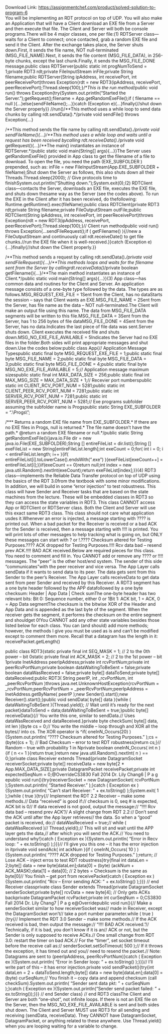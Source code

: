 Download Link: https://assignmentchef.com/product/solved-solution-to-program-6
<br>
You will be implementing an RDT protocol on top of UDP. You will also make an Application that will have a Client download an EXE file from a Server and then execute that file. The Client and Server will both be console programs.There will be 4 major classes, one per file:(1) RDTServer class—waits for a Client to connect; once contacted, grab a random EXE file and send it the Client. After the exchange takes place, the Server shuts down.First, it sends the file name, NOT null-terminated (MSG_FILE_NAME).Next, it sends the file content (MSG_FILE_DATA), in 256-byte chunks, except the last chunk.Finally, it sends the MSG_FILE_DONE message.public class RDTServer{public static int progNumToSend = 1;private RDT3 rdt;private FileInputStream inFile;private String filename;public RDTServer(String ipAddress, int receivePort, int peerReceivePort)throws Exception{rdt = new RDT3(ipAddress, receivePort, peerReceivePort);Thread.sleep(100);}/**This is the run method*/public void run() throws Exception{try{System.out.println(“Started the Server.”);getRequest();filename = App.getRandomExeFile();if ( filename == null ){…}else{sendFileName();…}}catch (Exception e){…}finally{//shut down the Server properly}} //run()/**This method uses a while loop to send data chunks by calling rdt.sendData().*/private void sendFile() throws Exception{…}

/**This method sends the file name by calling rdt.sendData().*/private void sendFileName(){…}/**This method uses a while loop and waits until a request has been received bycalling rdt.receiveData().*/private void getRequest(){…}/**The main() instantiates an instance of RDTServer.*/public static void main(String[] args){…}}The Server uses getRandomExeFile() provided in App class to get the filename of a file to download. To open the file, you need the path (EXE_SUBFOLDER ) prepended, such as: inFile = new FileInputStream(App.EXE_SUBFOLDER + fileName);Shut down the Server as follows, this also shuts down all their Threads.Thread.sleep(2000); // Give protocols time to finishSystem.out.println(“Shutting down.”);System.exit(0);(2) RDTClient class—contacts the Server, downloads an EXE file, executes the EXE file, and shuts down thesame way as the Server (see the codes above). To run the EXE in the Client after it has been received, do thefollowing: Runtime.getRuntime().exec(fileName);public class RDTClient{private RDT3 rdt;private String filename;private FileOutputStream outFile;public RDTClient(String ipAddress, int receivePort, int peerReceivePort)throws Exception{rdt = new RDT3(ipAddress, receivePort, peerReceivePort);Thread.sleep(100);}// Client run methodpublic void run() throws Exception{…sendFileRequest();if ( getFilename() ){//new a FileOutputStream and continuously call rdt.receiveDate() to get file chunks.//run the EXE file when it is well-received.}}catch (Exception e){…}finally{//shut down the Client properly.}}

/**This method sends a request by calling rdt.sendData().*/private void sendFileRequest(){…}/**This methods loops and waits for the filename sent from the Server by callingrdt.receiveData()*/private boolean getFilename(){…}/**The main method instantiates an instance of Client.*/public static void main(String[] args){…}}(3) App class—has common data and routines for the Client and Server. An application message consists of a one-byte type followed by the data. The types are as follows.MSG_REQUEST_EXE_FILE = 1Sent from the Client, has no dataStarts the session – says that Client wants an EXE.MSG_FILE_NAME = 2Sent from the Server, has file name as the data – NOT null-terminated.The Client will make an output file using this name. The data from MSG_FILE_DATA segments will be written to this file.MSG_FILE_DATA = 3Sent from the Server, has 1 to 256 bytes of file dataMSG_FILE_DONE = 4Sent from the Server, has no data.Indicates the last piece of file data was sent.Server shuts down. Client executes the received file and shuts down.MSG_NO_EXE_FILE_AVAILABLE = 5Indicates the Server had no EXE files in the folder.Both sides will print appropriate messages and shut down.Use the codes below:public class App{// Application Message Typespublic static final byte MSG_REQUEST_EXE_FILE = 1;public static final byte MSG_FILE_NAME = 2;public static final byte MSG_FILE_DATA = 3;public static final byte MSG_FILE_DONE = 4;public static final byte MSG_NO_EXE_FILE_AVAILABLE = 5;// Application message maximum sizespublic static final int MAX_DATA_SIZE = 256;public static final int MAX_MSG_SIZE = MAX_DATA_SIZE + 1;// Recevier port numberspublic static int CLIENT_RCV_PORT_NUM = 5281;public static int CLIENT_PEER_RCV_PORT_NUM = 7281;public static int SERVER_RCV_PORT_NUM = 7281;public static int SERVER_PEER_RCV_PORT_NUM = 5281;// Exe programs subfolder assuming the subfolder name is Progspublic static String EXE_SUBFOLDER = “.\Progs\”;

/*** Returns a random EXE file name from EXE_SUBFOLDER.* If there are no EXE files in Progs, null is returned.* The file name doesn’t have the path.* @return a random EXE filename or null.*/public static String getRandomExeFile(){java.io.File dir = new java.io.File(EXE_SUBFOLDER);String [] entireFileList = dir.list();String [] exeFileList = new String[entireFileList.length];int exeCount = 0;for( int i = 0; i &lt; entireFileList.length; i++ ){if( entireFileList[i].toLowerCase().endsWith(“.exe”) ){exeFileList[exeCount++] = entireFileList[i];}}if(exeCount == 0)return null;int index = new java.util.Random().nextInt(exeCount);return exeFileList[index];}}(4) RDT3 class—implements the Reliable Data Transfer protocol on top of UDP using the basics of the RDT 3.0from the textbook with some minor modifications. In addition, we will build in some “error injection” to test robustness. This class will have Sender and Receiver tasks that are based on the state machines from the lecture. These will be embedded classes in RDT3 so they can access the state variables in RDT3. This class CANNOT access App or RDTClient or RDTServer class. Both the Client and Server will use this exact same RDT3 class. This class should not care what application usdes it.Whenever an error is injected, a message starting with ???? is printed out. When a bad packet for the Receiver is received or a bad ACK for the Sender is received, then a message starting with !!!! is printed. You will print lots of other messages to help tracking what is going on, but ONLY these messages can start with ? or !.???? Checksum altered for Testing Purposes.???? ACK dropped for Testing Purposes.!!!! Rcv data bad – resend prev ACK.!!!! BAD ACK received.Below are required pieces for this class. You need to comment and fill in. You CANNOT add or remove any ???? or !!!! messages. The “peer” is the other host/end system. The sender of this side “communicates”with the peer receiver and vice versa. The App Layer calls sendData if it wants to send data to its peer. The data gets sent from this Sender to the peer’s Receiver. The App Layer calls receiveData to get data sent from peer Sender and received by this Receiver. A RDT3 segment has a one byte header followed by the APP datafollowed by a one byte checksum: Header | App Data | Check sumThe one-byte header has two relevant bits: Bit 0: Sequence number, either 0 or 1Bit 1: ACK bit, 1 = ACK, 0 = App Data segmentThe checksum is the bitwise XOR of the Header and App Data and is appended as the last byte of the segment. When the receiver gets the segment, it performs the checksum on the entire segment and shouldget 0!You CANNOT add any other state variables besides those listed below for each class. You can (and should) add more methods; however, the methods I give you must be used as is and can’t be modified except to comment them more. Recall that a datagram has the length in it: receivePacket.getLength()

public class RDT3{static private final int SEQ_MASK = 1; // 2 to the 0th power – bit 0static private final int ACK_MASK = 2; // 2 to the 1st power – bit 1private InetAddress peerIpAddress;private int rcvPortNum;private int peerRcvPortNum;private boolean dataWaitingToBeSent = false;private boolean dataWasReceived = false;private byte[] dataToSend;private byte[] dataReceived;public RDT3( String peerIP, int _rcvPortNum, int _peerRcvPortNum )throws java.net.UnknownHostException{rcvPortNum = _rcvPortNum;peerRcvPortNum = _peerRcvPortNum;peerIpAddress = InetAddress.getByName( peerIP );new Sender().start();new Receiver().start();}public void sendData( byte[] data ){while ( dataWaitingToBeSent ){Thread.yield(); // Wait until it’s ready for the next packet}dataToSend = data;dataWaitingToBeSent = true;}public byte[] receiveData(){// You write this one, similar to sendData.// Uses dataWasReceived and dataReceived.}private byte checkSum( byte[] data, int len ){byte cs = 0;// You write the middle – loop through and XOR all the bytes// into cs. The XOR operator is ^if( oneInN_Occurs(20) ){System.out.println( “???? Checksum altered for Testing Purposes.” );cs = (byte)(cs + 1); // Bad Checksum – error to test RDT robustness}return cs;}// Random – true with probability 1 in Nprivate boolean oneInN_Occurs( int n ){if ( n &lt;= 1 ){return true;}return new java.util.Random().nextInt( n ) == 0;}private class Receiver extends Thread{private DatagramSocket receiverSocket;private byte[] receiveData = new byte[2 * App.MAX_DATA_SIZE];private DatagramPacket receivePacket;private int expectedSeqNum = 0;@OverrideCS3830 Fall 2014 Dr. Lily Chang6 | P a g epublic void run(){try{receiverSocket = new DatagramSocket( rcvPortNum );System.out.println( “Started Receiver.” );}catch ( Exception ex ){System.out.println( “Can’t start Receiver: ” + ex.toString() );System.exit( 1 );}while ( true ){try{// Implement the RDT 2.2 Receiver – make some methods.// Data “received” is good if:// checksum is 0, seq # is expected, ACK bit is 0// If data received is not good, output the message:// “!!!! Rcv data bad – resend prev ACK”// A slight change from RDT 2.2:// Don’t send the ACK until after the App layer retrieves// the data. So when a “good” packet is received, do:// dataWasReceived = true;// while ( dataWasReceived )// Thread.yield();// This will sit and wait until the APP layer gets the data,// after which you will send the ACK.// You need to understand why!}catch ( Exception ex ){System.out.println( “Error in Recv loop: ” + ex.toString() );}}}// I’ll give you this one – it has the error injection in itprivate void sendAck( int ackNum ){if ( oneInN_Occurs( 10 ) ){System.out.println( “???? ACK dropped for Testing Purposes.” );return; // Lose ACK – inject erros to test RDT robustness}try{final int dataLen = 2;byte[] data = new byte[dataLen];data[0] = (byte) (ackNum + ACK_MASK);data[1] = data[0]; // 2 bytes = Checksum is the same as byte[0]// You finish – get port from receivePacket}catch ( Exception ex ){System.out.println( “Rcv – Error sending ACK: ” + ex.toString() );}}} // end Receiver classprivate class Sender extends Thread{private DatagramSocket senderSocket;private byte[] rcvData = new byte[4]; // Only gets ACKs backprivate DatagramPacket rcvPacket;private int curSeqNum = 0;CS3830 Fall 2014 Dr. Lily Chang7 | P a g e@Overridepublic void run(){// Make a senderSocket similar to how receiverSocket was// made in Receiver, except the DatagramSocket won’t// take a port number parameter.while ( true ){try{// Implement the RDT 3.0 Sender – make some methods.// If the ACK received is bad, then output the message:// “!!!! BAD ACK received.”// Technically, if it is bad, you don’t know if it is an// ACK or not, but the Sender is only supposed to receive ACKs.// One small change from RDT 3.0: restart the timer on bad ACK.// For the “timer”, set socket timeout before the receive call as:// senderSocket.setSoTimeout( 500 );// If it throws the exception, it has timed out and you// need to resend the packet.// Note: Datagrams are sent to (peerIpAddress, peerRcvPortNum)}catch ( Exception ex ){System.out.println( “Error in Sender loop: ” + ex.toString() );}}}// I’ll write part of this – it has error injection.private void sendPacket(){try{int dataLen = 2 + dataToSend.length;byte[] data = new byte[dataLen];data[0] = (byte) curSeqNum;// You finish it – copy data and append checksum (call checkSum).System.out.println( “Sender sent data pkt: ” + curSeqNum );}catch ( Exception ex ){System.out.println(“Sender send packet failed: ” + ex.toString());}}} // end Sender class} // end RDT3 classThe Client and Server are both “one-shot”, not infinite loops. If there is not an EXE file on the Server, then the MSG_NO_EXE_FILE_AVAILABLE is sent and both sides shut down. The Client and Server MUST use RDT3 for all sending and receiving (sendData, receiveData). They CANNOT have DatagramSocket, DatagramPacket, or anything related to these anywhere. Use Thread.yield() when you are looping waiting for a variable to change.


